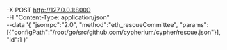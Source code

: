  -X POST http://127.0.0.1:8000 \
  -H "Content-Type: application/json" \
  --data '{
    "jsonrpc":"2.0",
    "method":"eth_rescueCommittee",
    "params":[{"configPath":"/root/go/src/github.com/cypherium/cypher/rescue.json"}],
    "id":1
  }'
